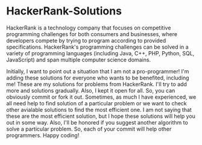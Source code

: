 # HackerRank-Solutions

HackerRank is a technology company that focuses on competitive programming challenges for both consumers and businesses, where developers compete by trying to program according to provided specifications. HackerRank's programming challenges can be solved in a variety of programming languages (including Java, C++, PHP, Python, SQL, JavaScript) and span multiple computer science domains.

Initially, I want to point out a situation that I am not a pro-programmer! I'm adding these solutions for everyone who wants to be benefited, including me! These are my solutions for problems from HackerRank. I'll try to add more and solutions gradually. Also, I kept it open for all. So, you can obviously commit or fork it out. Sometimes, as much I have experienced, we all need help to find solution of a particular problem or we want to check other avialable solutions to find the most efficient one. I am not saying that these are the most efficient solution, but I hope these solutions will help you out in some way. Also, I'll be honored if you suggest another algorithm to solve a particular problem. So, each of your commit will help other programmers. Happy coding!
